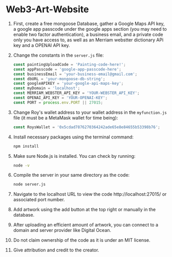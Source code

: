 # Web3-Art-Website

1. First, create a free mongoose Database, gather a Google Maps API key, a google app passcode under the google apps section (you may need to enable two factor authentication), a business email, and a private code only you have access to, as well as an Merriam webstter dictionary APi key and a OPENAI API key. 

2. Change the constants in the `server.js` file:

    ```javascript
    const paintingUploadCode = 'Painting-code-here!';
    const appPasscode = 'google-app-passcode-here';
    const businessEmail = 'your-business-email@gmail.com';
    const dbURL = 'your-mongoose-db-string';
    const googleAPIKEY = 'your-google-api-maps-key';
    const myDomain = 'localhost';
    const MERRIAM_WEBSTER_API_KEY = 'YOUR-WEBSTER_API_KEY';
    const OPENAI_API_KEY = 'YOUR-OPENAI-KEY';
    const PORT = process.env.PORT || 27015; 
    ```

3. Change Roy's wallet address to your wallet address in the `myfunction.js` file (it must be a MetaMask wallet for time being):

    ```javascript
    const RoysWallet = '0x5cdad7876270364242ade65e8e84655b53398b76';
    ```

4. Install necessary packages using the terminal command:

    ```bash
    npm install
    ```

5. Make sure Node.js is installed. You can check by running:

    ```bash
    node -v
    ```

6. Compile the server in your same directory as the code:

    ```bash
    node server.js
    ```

7. Navigate to the localhost URL to view the code http://localhost:27015/ or associated port number.

8. Add artwork using the add button at the top right or manually in the database.

9. After uploading an efficient amount of artwork, you can connect to a domain and server provider like Digital Ocean.

10. Do not claim ownership of the code as it is under an MIT license.

11. Give attribution and credit to the creator.
